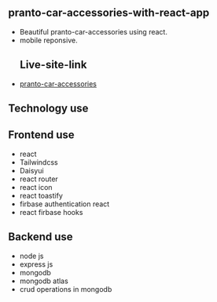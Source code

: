 ## pranto-car-accessories-with-react-app

- Beautiful pranto-car-accessories using react.
- mobile reponsive.
  ## Live-site-link
 - [pranto-car-accessories](https://pranto-car-accessories.web.app)
 ## Technology use
 ## Frontend use
 - react
 - Tailwindcss
 - Daisyui
 - react router
 - react icon
 - react toastify
 - firbase authentication react
 - react firbase hooks 
 ## Backend use
 - node js
 - express js
 - mongodb
 - mongodb atlas
 - crud operations in mongodb
